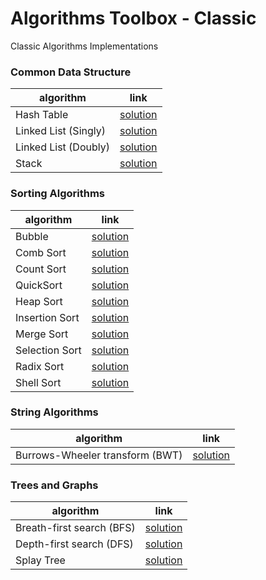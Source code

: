 # Algorithms Toolbox - Classic 
  
Classic Algorithms Implementations


### Common Data Structure
| algorithm | link | 
|---|---|
| Hash Table | [solution](hash-table) |
| Linked List (Singly) | [solution](singly-linked-list) |
| Linked List (Doubly) | [solution](doubly-linked-list) |
| Stack | [solution](stack) |


### Sorting Algorithms
| algorithm | link | 
|---|---|
| Bubble | [solution](bubble) |
| Comb Sort | [solution](comb-sort) |
| Count Sort | [solution](count-sort) |
| QuickSort | [solution](quicksort) |
| Heap Sort | [solution](heap-sort) |
| Insertion Sort | [solution](insertion-sort) |
| Merge Sort | [solution](merge-sort) |
| Selection Sort | [solution](selection-sort) |
| Radix Sort | [solution](radix-sort) |
| Shell Sort | [solution](shellsort) |

### String Algorithms
| algorithm | link | 
|---|---|
| Burrows-Wheeler transform (BWT) | [solution](bwt) |

### Trees and Graphs
| algorithm | link | 
|---|---|
| Breath-first search (BFS) | [solution](bfs) |
| Depth-first search (DFS) | [solution](dfs) |
| Splay Tree | [solution](splay-tree) |